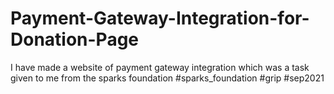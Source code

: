 # Payment-Gateway-Integration-for-Donation-Page
I have made a website of payment gateway integration which was a task given to me from the sparks foundation #sparks_foundation #grip #sep2021
